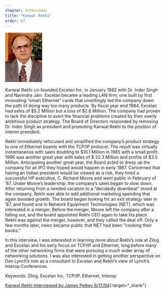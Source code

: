 ```yaml
---
chapter: Interviews
title: "Kanwal Rekhi"
order: 67
---
```


![Kanwal Rekhi](/assets/img/kanwal-rekhi.jpg)

Kanwal Rekhi co-founded Excelan Inc. in January 1982 with Dr. Inder Singh and Navindra Jain. Excelan became a leading LAN firm; one built by first innovating “smart Ethernet” cards that unwittingly led the company down the path of doing way too many products. By fiscal year end 1984, Excelan had sales of $5.2 Million but a loss of $2.6 Million. The company had proven to lack the discipline to avert the financial problems created by their overly ambitious product strategy. The Board of Directors responded by removing Dr. Inder Singh as president and promoting Kanwal Rekhi to the position of interim president.

Rekhi immediately refocused and simplified the company’s product strategy to one of Ethernet boards with the TCP/IP protocol. The result was virtually instantaneous with sales doubling to $10.1 Million in 1985 with a small profit. 1986 was another great year with sales of $ 22.3 Million and profits of $3.5 Million. Anticipating another great year, the Board acted to dress up the company for an IPO they hoped would happen in early 1987. Concerned that having an Indian president would be viewed as a risk, they hired a successful HP executive, C. Richard Moore and went public in February of ’87. Under Moore’s leadership, the company’s sales began to slow down. After returning from a needed vacation to a “decidedly downbeat” mood at the company, Rekhi was able to add additional marketing spending that again boosted growth. The board began looking for an exit strategy later in ’87, and found one in Network Equipment Technologies (NET), which was interested in a merger. Before the merger, Moore left the company after a falling out, and the board appointed Rekhi CEO again to take his place. Rekhi was against the merger, however, and they called the deal off. Only a few months later, news became public that NET had been “cooking their books.”

In this interview, I was interested in learning more about Rekhi’s role at Zilog and Excelan and his early focus on TCP/IP and Ethernet, long before many of the other networking firms that were pursuing a much wider array of networking solutions. I was also interested in getting another perspective on Dan Lynch’s role as a consultant to Excelan and Rekhi’s view of Lynch’s Interop Conferences.

Keywords: Zilog, Excelan Inc, TCP/IP, Ethernet, Interop

[Kanwal Rekhi Interviewed by James Pelkey 8/17/94](https://archive.computerhistory.org/resources/access/text/2018/04/102738774-05-01-acc.pdf){:target="_blank"}
